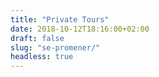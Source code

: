 ```yaml
---
title: "Private Tours"
date: 2018-10-12T18:16:00+02:00
draft: false
slug: "se-promener/"
headless: true
---
```


